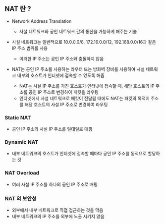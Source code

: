 ## NAT 란 ?

- Network Address Translation
  - 사설 네트워크와 공인 네트워크 간의 통신을 가능하게 해주는 기술


- 사설 네트워크는 일반적으로 10.0.0.0/8, 172.16.0.0/12, 192.168.0.0/16과 같은 IP 주소 범위를 사용
  - 이러한 IP 주소는 공인 IP 주소와 충돌하지 않음
  
- NAT는 공인 IP 주소를 사용하는 라우터 또는 방화벽 장비를 사용하여 사설 네트워크 내부의 호스트가 인터넷에 접속할 수 있도록 해줌
  -  NAT는 사설 IP 주소를 가진 호스트가 인터넷에 접속할 때, 해당 호스트의 IP 주소를 공인 IP 주소로 변경하여 패킷을 라우팅
  -  인터넷에서 사설 네트워크로 패킷이 전달될 때에도 NAT는 패킷의 목적지 주소를 해당 호스트의 사설 IP 주소로 변경하여 라우팅

### Static NAT
- 공인 IP 주소와 사설 IP 주소를 일대일로 매핑

### Dynamic NAT
- 내부 네트워크의 호스트가 인터넷에 접속할 때마다 공인 IP 주소를 동적으로 할당하는 것
  
### NAT Overload
-  여러 사설 IP 주소를 하나의 공인 IP 주소로 매핑


### NAT 의 보안성
- 외부에서 내부 네트워크로 직접 접근하는 것을 막음
- 내부 네트워크의 IP 주소를 외부에 노출 시키지 않음